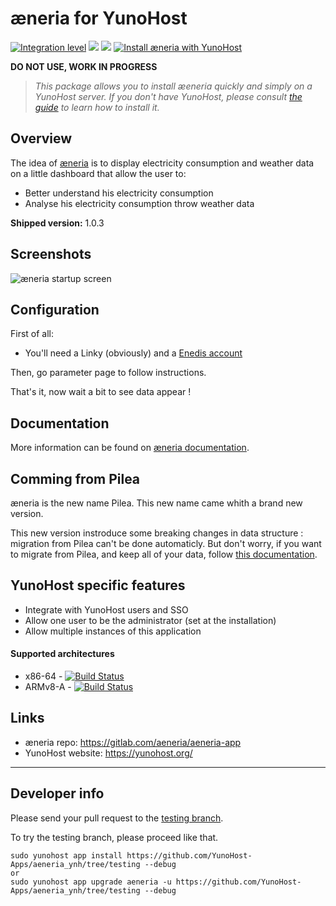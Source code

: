 # æneria for YunoHost

[![Integration level](https://dash.yunohost.org/integration/aeneria.svg)](https://dash.yunohost.org/appci/app/aeneria) ![](https://ci-apps.yunohost.org/ci/badges/aeneria.status.svg) ![](https://ci-apps.yunohost.org/ci/badges/aeneria.maintain.svg)
[![Install æneria with YunoHost](https://install-app.yunohost.org/install-with-yunohost.png)](https://install-app.yunohost.org/?app=aeneria)


**DO NOT USE, WORK IN PROGRESS**

> *This package allows you to install æeneria quickly and simply on a YunoHost server.
If you don't have YunoHost, please consult [the guide](https://yunohost.org/#/install) to learn how to install it.*

## Overview
The idea of [æneria](https://gitlab.com/aeneria/aeneria-app) is to display electricity consumption and weather data on a little dashboard that allow the user to:

 * Better understand his electricity consumption
 * Analyse his electricity consumption throw weather data

 **Shipped version:** 1.0.3

## Screenshots

![æneria startup screen](https://gitlab.com/aeneria/aeneria-app/-/raw/master/docs/img/dash_accueil.png)

## Configuration

First of all:

* You'll need a Linky (obviously) and a [Enedis account](https://mon-compte-client.enedis.fr/)

Then, go parameter page to follow instructions.

That's it, now wait a bit to see data appear !

## Documentation

More information can be found on [æneria documentation](https://docs.aeneria.com).

## Comming from Pilea

æneria is the new name Pilea. This new name came whith a brand new version.

This new version instroduce some breaking changes in data structure : migration from Pilea can't be done automaticly. But don't worry, if you want to migrate from Pilea, and
keep all of your data, follow [this documentation]().

## YunoHost specific features

* Integrate with YunoHost users and SSO
* Allow one user to be the administrator (set at the installation)
* Allow multiple instances of this application

#### Supported architectures

* x86-64 - [![Build Status](https://ci-apps.yunohost.org/ci/logs/aeneria%20%28Apps%29.svg)](https://ci-apps.yunohost.org/ci/apps/aeneria/)
* ARMv8-A - [![Build Status](https://ci-apps-arm.yunohost.org/ci/logs/aeneria%20%28Apps%29.svg)](https://ci-apps-arm.yunohost.org/ci/apps/aeneria/)

## Links

 * æneria repo: https://gitlab.com/aeneria/aeneria-app
 * YunoHost website: https://yunohost.org/

---

Developer info
----------------

Please send your pull request to the [testing branch](https://github.com/YunoHost-Apps/aeneria_ynh/tree/testing).

To try the testing branch, please proceed like that.
```
sudo yunohost app install https://github.com/YunoHost-Apps/aeneria_ynh/tree/testing --debug
or
sudo yunohost app upgrade aeneria -u https://github.com/YunoHost-Apps/aeneria_ynh/tree/testing --debug
```
